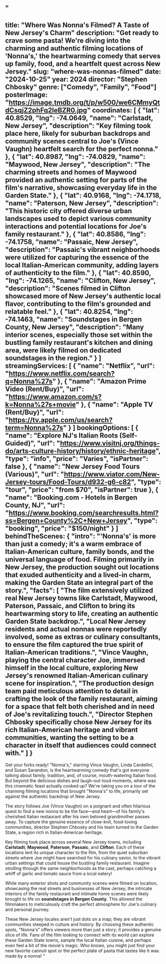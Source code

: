 "
---
title: "Where Was Nonna's Filmed? A Taste of New Jersey's Charm"
description: "Get ready to crave some pasta! We're diving into the charming and authentic filming locations of 'Nonna's,' the heartwarming comedy that serves up family, food, and a heartfelt quest across New Jersey."
slug: "where-was-nonnas-filmed"
date: "2024-10-25"
year: 2024
director: "Stephen Chbosky"
genre: ["Comedy", "Family", "Food"]
posterImage: "https://image.tmdb.org/t/p/w500/we6CMmyQtdCsqjZ2phFq2IeBZR0.jpg"
coordinates: [
  { 
    "lat": 40.8529, 
    "lng": -74.0649, 
    "name": "Carlstadt, New Jersey", 
    "description": "Key filming took place here, likely for suburban backdrops and community scenes central to Joe's (Vince Vaughn) heartfelt search for the perfect nonna."
  },
  { 
    "lat": 40.8987, 
    "lng": -74.0829, 
    "name": "Maywood, New Jersey", 
    "description": "The charming streets and homes of Maywood provided an authentic setting for parts of the film's narrative, showcasing everyday life in the Garden State."
  },
  { 
    "lat": 40.9168, 
    "lng": -74.1718, 
    "name": "Paterson, New Jersey", 
    "description": "This historic city offered diverse urban landscapes used to depict various community interactions and potential locations for Joe's family restaurant."
  },
  { 
    "lat": 40.8586, 
    "lng": -74.1758, 
    "name": "Passaic, New Jersey", 
    "description": "Passaic's vibrant neighborhoods were utilized for capturing the essence of the local Italian-American community, adding layers of authenticity to the film."
  },
  { 
    "lat": 40.8590, 
    "lng": -74.1265, 
    "name": "Clifton, New Jersey", 
    "description": "Scenes filmed in Clifton showcased more of New Jersey's authentic local flavor, contributing to the film's grounded and relatable feel."
  },
  { 
    "lat": 40.8254,
    "lng": -74.1463,
    "name": "Soundstages in Bergen County, New Jersey", 
    "description": "Many interior scenes, especially those set within the bustling family restaurant's kitchen and dining area, were likely filmed on dedicated soundstages in the region."
  }
]
streamingServices: [
  {
    "name": "Netflix",
    "url": "https://www.netflix.com/search?q=Nonna%27s"
  },
  {
    "name": "Amazon Prime Video (Rent/Buy)",
    "url": "https://www.amazon.com/s?k=Nonna%27s+movie"
  },
  {
    "name": "Apple TV (Rent/Buy)",
    "url": "https://tv.apple.com/us/search?term=Nonna%27s"
  }
]
bookingOptions: [
  {
    "name": "Explore NJ's Italian Roots (Self-Guided)",
    "url": "https://www.visitnj.org/things-do/arts-culture-history/history/ethnic-heritage",
    "type": "info",
    "price": "Varies",
    "isPartner": false
  },
  {
    "name": "New Jersey Food Tours (Various)",
    "url": "https://www.viator.com/New-Jersey-tours/Food-Tours/d932-g6-c82",
    "type": "tour",
    "price": "from $70",
    "isPartner": true
  },
  {
    "name": "Booking.com - Hotels in Bergen County, NJ",
    "url": "https://www.booking.com/searchresults.html?ss=Bergen+County%2C+New+Jersey",
    "type": "booking",
    "price": "$150/night"
  }
]
behindTheScenes: {
  "intro": "'Nonna's' is more than just a comedy; it's a warm embrace of Italian-American culture, family bonds, and the universal language of food. Filming primarily in New Jersey, the production sought out locations that exuded authenticity and a lived-in charm, making the Garden State an integral part of the story.",
  "facts": [
    "The film extensively utilized real New Jersey towns like Carlstadt, Maywood, Paterson, Passaic, and Clifton to bring its heartwarming story to life, creating an authentic Garden State backdrop.",
    "Local New Jersey residents and actual nonnas were reportedly involved, some as extras or culinary consultants, to ensure the film captured the true spirit of Italian-American traditions.",
    "Vince Vaughn, playing the central character Joe, immersed himself in the local culture, exploring New Jersey's renowned Italian-American culinary scene for inspiration.",
    "The production design team paid meticulous attention to detail in crafting the look of the family restaurant, aiming for a space that felt both cherished and in need of Joe's revitalizing touch.",
    "Director Stephen Chbosky specifically chose New Jersey for its rich Italian-American heritage and vibrant communities, wanting the setting to be a character in itself that audiences could connect with."
  ]
}
---

<NonnaGuide />

Get your forks ready! "Nonna's," starring Vince Vaughn, Linda Cardellini, and Susan Sarandon, is the heartwarming comedy that's got everyone talking about family, tradition, and, of course, mouth-watering Italian food. But beyond the delicious dishes and laugh-out-loud moments, where was this cinematic feast actually cooked up? We're taking you on a tour of the charming filming locations that brought "Nonna's" to life, primarily set against the authentic backdrop of New Jersey.

The story follows Joe (Vince Vaughn) on a poignant and often hilarious quest to find a new nonna to be the face—and heart—of his family's cherished Italian restaurant after his own beloved grandmother passes away. To capture the genuine essence of close-knit, food-loving communities, director Stephen Chbosky and his team turned to the Garden State, a region rich in Italian-American heritage.

Key filming took place across several New Jersey towns, including **Carlstadt**, **Maywood**, **Paterson**, **Passaic**, and **Clifton**. Each of these locations lent its unique character to the film, from the quiet suburban streets where Joe might have searched for his culinary savior, to the vibrant urban settings that could house the bustling family restaurant. Imagine strolling through the same neighborhoods as the cast, perhaps catching a whiff of garlic and tomato sauce from a local eatery!

While many exterior shots and community scenes were filmed on location, showcasing the real streets and businesses of New Jersey, the intricate interiors of the family restaurant and intimate home scenes were likely brought to life on **soundstages in Bergen County**. This allowed the filmmakers to meticulously craft the perfect atmosphere for Joe's culinary and personal journey.

These New Jersey locales aren't just dots on a map; they are vibrant communities steeped in culture and history. By choosing these authentic spots, "Nonna's" offers viewers more than just a story; it provides a genuine slice of life. Fans of the film looking to connect with its world can explore these Garden State towns, sample the local Italian cuisine, and perhaps even feel a bit of the movie's magic. Who knows, you might just find your new favorite cannoli spot or the perfect plate of pasta that tastes like it was made by a nonna!
"